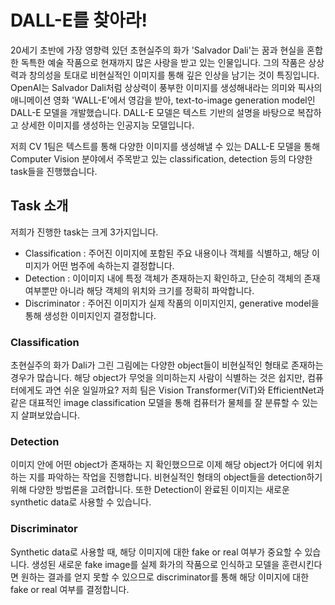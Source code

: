 # DALL-E를 찾아라!
20세기 초반에 가장 영향력 있던 초현실주의 화가 'Salvador Dali'는 꿈과 현실을 혼합한 독특한 예술 작품으로 현재까지 많은 사랑을 받고 있는 인물입니다. 그의 작품은 상상력과 창의성을 토대로 비현실적인 이미지를 통해 깊은 인상을 남기는 것이 특징입니다.
OpenAI는 Salvador Dali처럼 상상력이 풍부한 이미지를 생성해내라는 의미와 픽사의 애니메이션 영화 'WALL-E'에서 영감을 받아, text-to-image generation model인 DALL-E 모델을 개발했습니다. DALL-E 모델은 텍스트 기반의 설명을 바탕으로 복잡하고 상세한 이미지를 생성하는 인공지능 모델입니다.

저희 CV 1팀은 텍스트를 통해 다양한 이미지를 생성해낼 수 있는 DALL-E 모델을 통해 Computer Vision 분야에서 주목받고 있는 classification, detection 등의 다양한 task들을 진행했습니다.

## Task 소개
저희가 진행한 task는 크게 3가지입니다. 
- Classification : 주어진 이미지에 포함된 주요 내용이나 객체를 식별하고, 해당 이미지가 어떤 범주에 속하는지 결정합니다.
- Detection : 이이미지 내에 특정 객체가 존재하는지 확인하고, 단순히 객체의 존재 여부뿐만 아니라 해당 객체의 위치와 크기를 정확히 파악합니다.
- Discriminator : 주어진 이미지가 실제 작품의 이미지인지, generative model을 통해 생성한 이미지인지 결정합니다.

### Classification

초현실주의 화가 Dali가 그린 그림에는 다양한 object들이 비현실적인 형태로 존재하는 경우가 많습니다. 해당 object가 무엇을 의미하는지 사람이 식별하는 것은 쉽지만, 컴퓨터에게도 과연 쉬운 일일까요?
저희 팀은 Vision Transformer(ViT)와 EfficientNet과 같은 대표적인 image classification 모델을 통해 컴퓨터가 물체를 잘 분류할 수 있는지 살펴보았습니다.

### Detection

이미지 안에 어떤 object가 존재하는 지 확인했으므로 이제 해당 object가 어디에 위치하는 지를 파악하는 작업을 진행합니다. 비현실적인 형태의 object들을 detection하기 위해 다양한 방법론을 고려합니다. 
또한 Detection이 완료된 이미지는 새로운 synthetic data로 사용할 수 있습니다.

### Discriminator

Synthetic data로 사용할 때, 해당 이미지에 대한 fake or real 여부가 중요할 수 있습니다. 생성된 새로운 fake image를 실제 화가의 작품으로 인식하고 모델을 훈련시킨다면 원하는 결과를 얻지 못할 수 있으므로 discriminator를 통해 해당 이미지에 대한 fake or real 여부를 결정합니다. 

